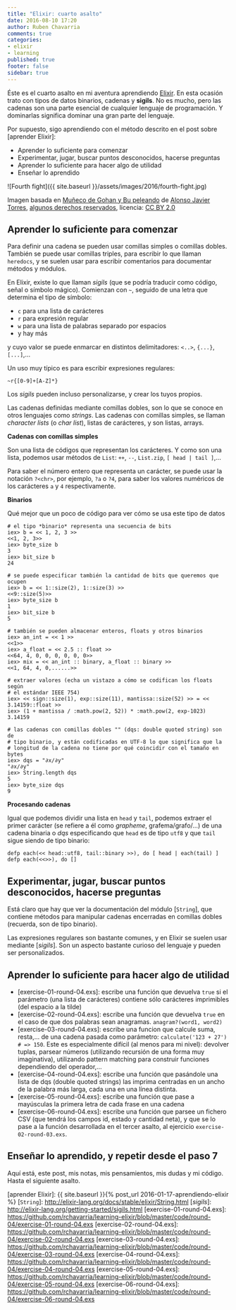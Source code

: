 ```yaml
---
title: "Elixir: cuarto asalto"
date: 2016-08-10 17:20
author: Ruben Chavarria
comments: true
categories: 
- elixir
- learning
published: true
footer: false
sidebar: true
---
```


Éste es el cuarto asalto en mi aventura aprendiendo [Elixir]. En esta ocasión
trato con tipos de datos binarios, cadenas y **sigils**. No es mucho, pero las cadenas son
una parte esencial de cualquier lenguaje de programación. Y dominarlas
significa dominar una gran parte del lenguaje.

Por supuesto, sigo aprendiendo con el método descrito en el post sobre [aprender Elixir]:

- Aprender lo suficiente para comenzar
- Experimentar, jugar, buscar puntos desconocidos, hacerse preguntas
- Aprender lo suficiente para hacer algo de utilidad
- Enseñar lo aprendido

![Fourth fight]({{ site.baseurl }}/assets/images/2016/fourth-fight.jpg)

<div class="image-footer">
    <span>
Imagen basada en <a href="https://flic.kr/p/5yHK4Y">Muñeco de Gohan y Bu peleando</a> de <a href="https://www.flickr.com/photos/alotor/">Alonso Javier Torres</a>, <a href="https://creativecommons.org/licenses/by-nc/2.0/">algunos derechos reservados</a>, licencia: <a href="https://creativecommons.org/licenses/by/2.0/">CC BY 2.0</a>
  </span>
</div>

<!-- more -->

## Aprender lo suficiente para comenzar

Para definir una cadena se pueden usar comillas simples o comillas dobles.
También se puede usar comillas triples, para escribir lo que llaman `heredocs`,
y se suelen usar para escribir comentarios para documentar métodos y módulos.

En Elixir, existe lo que llaman *sigils* (que se podría traducir como código,
señal o símbolo mágico). Comienzan con `~`, seguido de una letra que determina
el tipo de símbolo:

- `c` para una lista de carácteres
- `r` para expresión regular
- `w` para una lista de palabras separado por espacios
- y hay más

y cuyo valor se puede enmarcar en distintos delimitadores: `<..>`, `{...}`,
`[...]`,...

Un uso muy típico es para escribir expresiones regulares:

```
~r{[0-9]+[A-Z]*}
```

Los *sigils* pueden incluso personalizarse, y crear los tuyos propios.

Las cadenas definidas mediante comillas dobles, son lo que se conoce en otros
lenguajes como *strings*. Las cadenas con comillas simples, se llaman
*character lists* (o *char list*), listas de carácteres, y son listas, arrays.

**Cadenas con comillas simples**

Son una lista de códigos que representan los carácteres. Y como son una lista,
podemos usar métodos de `List`: `++`, `--`, `List.zip`, `[ head | tail ]`,...

Para saber el número entero que representa un carácter, se puede usar la
notación `?<chr>`, por ejemplo, `?a` o `?4`, para saber los valores numéricos
de los carácteres `a` y `4` respectivamente.

**Binarios**

Qué mejor que un poco de código para ver cómo se usa este tipo de datos

```
# el tipo *binario* representa una secuencia de bits
iex> b = << 1, 2, 3 >>
<<1, 2, 3>>
iex> byte_size b
3
iex> bit_size b
24

# se puede especificar también la cantidad de bits que queremos que ocupen
iex> b = << 1::size(2), 1::size(3) >>
<<9::size(5)>>
iex> byte_size b
1
iex> bit_size b
5

# también se pueden almacenar enteros, floats y otros binarios
iex> an_int = << 1 >>
<<1>>
iex> a_float = << 2.5 :: float >>
<<64, 4, 0, 0, 0, 0, 0, 0>>
iex> mix = << an_int :: binary, a_float :: binary >>
<<1, 64, 4, 0,......>>

# extraer valores (echa un vistazo a cómo se codifican los floats según
# el estándar IEEE 754)
iex> << sign::size(1), exp::size(11), mantissa::size(52) >> = << 3.14159::float >>
iex> (1 + mantissa / :math.pow(2, 52)) * :math.pow(2, exp-1023)
3.14159

# las cadenas con comillas dobles "" (dqs: double quoted string) son de
# tipo binario, y están codificadas en UTF-8 lo que significa que la
# longitud de la cadena no tiene por qué coincidir con el tamaño en bytes
iex> dqs = "∂x/∂y"
"∂x/∂y"
iex> String.length dqs
5
iex> byte_size dqs
9
```

**Procesando cadenas**

Igual que podemos dividir una lista en `head` y `tail`, podemos extraer el
primer carácter (se refiere a él como *grapheme*, grafema/grafo/...) de una
cadena binaria o *dqs* especificando que `head` es de tipo `utf8` y que `tail`
sigue siendo de tipo binario:

```
defp each(<< head::utf8, tail::binary >>), do [ head | each(tail) ]
defp each(<<>>), do []
```

## Experimentar, jugar, buscar puntos desconocidos, hacerse preguntas

Está claro que hay que ver la documentación del módulo [`String`], que contiene
métodos para manipular cadenas encerradas en comillas dobles (recuerda, son de
tipo binario).

Las expresiones regulares son bastante comunes, y en Elixir se suelen usar
mediante [*sigils*]. Son un aspecto bastante curioso del lenguaje y pueden ser
personalizados.

## Aprender lo suficiente para hacer algo de utilidad

- [exercise-01-round-04.exs]: escribe una función que devuelva `true` si el
parámetro (una lista de carácteres) contiene sólo carácteres imprimibles (del
espacio a la tilde)
- [exercise-02-round-04.exs]: escribe una función que devuelva `true` en el
  caso de que dos palabras sean anagramas. `anagram?(word1, word2)`
- [exercise-03-round-04.exs]: escribe una funcion que calcule suma, resta,...
  de una cadena pasada como parámetro: `calculate('123 + 27') # => 150`. Este
  es especialmente difícil (al menos para mi nivel): devolver tuplas, parsear
  números (utilizando recursión de una forma muy imaginativa), utilizando pattern
  matching para construir funciones dependiendo del operador,...
- [exercise-04-round-04.exs]: escribe una función que pasándole una lista de
  dqs (double quoted strings) las imprima centradas en un ancho de la palabra
  más larga, cada una en una línea distinta.
- [exercise-05-round-04.exs]: escribe una función que pase a mayúsculas la
  primera letra de cada frase en una cadena
- [exercise-06-round-04.exs]: escribe una función que parsee un fichero CSV
  (que tendrá los campos id, estado y cantidad neta), y que se lo pase a la
  función desarrollada en el tercer asalto, al ejercicio
  `exercise-02-round-03.exs`.

## Enseñar lo aprendido, y repetir desde el paso 7

Aquí está, este post, mis notas, mis pensamientos, mis dudas y mi código. Hasta el siguiente asalto.

[Elixir]: http://elixir-lang.org/
[aprender Elixir]: {{ site.baseurl }}{% post_url 2016-01-17-aprendiendo-elixir %}
[`String`]: http://elixir-lang.org/docs/stable/elixir/String.html
[*sigils*]: http://elixir-lang.org/getting-started/sigils.html
[exercise-01-round-04.exs]: https://github.com/rchavarria/learning-elixir/blob/master/code/round-04/exercise-01-round-04.exs
[exercise-02-round-04.exs]: https://github.com/rchavarria/learning-elixir/blob/master/code/round-04/exercise-02-round-04.exs
[exercise-03-round-04.exs]: https://github.com/rchavarria/learning-elixir/blob/master/code/round-04/exercise-03-round-04.exs
[exercise-04-round-04.exs]: https://github.com/rchavarria/learning-elixir/blob/master/code/round-04/exercise-04-round-04.exs
[exercise-05-round-04.exs]: https://github.com/rchavarria/learning-elixir/blob/master/code/round-04/exercise-05-round-04.exs
[exercise-06-round-04.exs]: https://github.com/rchavarria/learning-elixir/blob/master/code/round-04/exercise-06-round-04.exs
